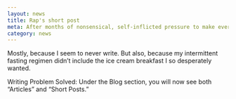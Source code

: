 ```yaml
---
layout: news
title: Rap's short post
meta: After months of nonsensical, self-inflicted pressure to make everything I publish something Hemingway wouldn’t hate
category: news
---
```


Mostly, because I seem to never write. But also, because my intermittent fasting regimen didn’t include the ice cream breakfast I so desperately wanted.

Writing Problem Solved: Under the Blog section, you will now see both “Articles” and “Short Posts.”